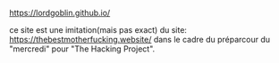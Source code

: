 
https://lordgoblin.github.io/

ce site est une imitation(mais pas exact) du site: https://thebestmotherfucking.website/ dans le cadre du préparcour du "mercredi" pour "The Hacking Project".